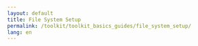 ```yaml
---
layout: default
title: File System Setup
permalink: /toolkit/toolkit_basics_guides/file_system_setup/
lang: en
---
```

